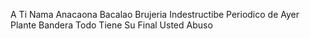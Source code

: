 A Ti Nama
Anacaona
Bacalao
Brujeria
Indestructibe
Periodico de Ayer
Plante Bandera
Todo Tiene Su Final
Usted Abuso